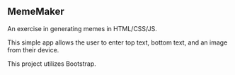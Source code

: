 ## MemeMaker

An exercise in generating memes in HTML/CSS/JS. 

This simple app allows the user to enter top text, bottom text, and an image from their device. 

This project utilizes Bootstrap.